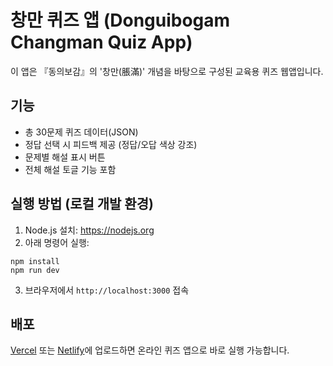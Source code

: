 # 창만 퀴즈 앱 (Donguibogam Changman Quiz App)

이 앱은 『동의보감』의 '창만(脹滿)' 개념을 바탕으로 구성된 교육용 퀴즈 웹앱입니다.

## 기능
- 총 30문제 퀴즈 데이터(JSON)
- 정답 선택 시 피드백 제공 (정답/오답 색상 강조)
- 문제별 해설 표시 버튼
- 전체 해설 토글 기능 포함

## 실행 방법 (로컬 개발 환경)

1. Node.js 설치: https://nodejs.org
2. 아래 명령어 실행:

```
npm install
npm run dev
```

3. 브라우저에서 `http://localhost:3000` 접속

## 배포

[Vercel](https://vercel.com) 또는 [Netlify](https://netlify.com)에 업로드하면 온라인 퀴즈 앱으로 바로 실행 가능합니다.
